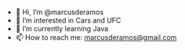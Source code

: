 - 👋 Hi, I’m @marcusderamos
- 👀 I’m interested in Cars and UFC
- 🌱 I’m currently learning Java
- 📫 How to reach me: marcusderamos@gmail.com


<!---
marcusderamos/marcusderamos is a ✨ special ✨ repository because its `README.md` (this file) appears on your GitHub profile.
You can click the Preview link to take a look at your changes.
--->
